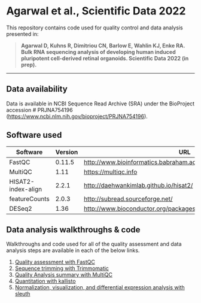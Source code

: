 # Agarwal et al., Scientific Data 2022

This repository contains code used for quality control and data analysis presented in: 

> **Agarwal D, Kuhns R, Dimitriou CN, Barlow E, Wahlin KJ, Enke RA. Bulk RNA sequencing analysis of developing human induced pluripotent cell-derived retinal organoids. Scientific Data 2022 (in prep).**

----

## Data availability

Data is available in NCBI Sequence Read Archive (SRA) under the BioProject accession # PRJNA754196 (https://www.ncbi.nlm.nih.gov/bioproject/PRJNA754196).

## Software used

| Software | Version | URL | 
| --- | --- | --- |
| FastQC | 0.11.5 | http://www.bioinformatics.babraham.ac.uk/projects/fastqc/ |
| MultiQC | 1.11 | https://multiqc.info|
| HISAT2-index-align | 2.2.1 | http://daehwankimlab.github.io/hisat2/ |
| featureCounts | 2.0.3 | http://subread.sourceforge.net/ |
| DESeq2 | 1.36 | http://www.bioconductor.org/packages/release/bioc/html/DESeq2.html |

## Data analysis walkthroughs & code

Walkthroughs and code used for all of the quality assessment and data analysis steps are available in each of the below links.

1. [Quality assessment with FastQC](https://github.com/ScottSchumacker/Schumacker2019_Sci_Data/blob/master/Walkthroughs/FastQC-Instructions)
2. [Sequence trimming with Trimmomatic](https://github.com/ScottSchumacker/Schumacker2019_Sci_Data/blob/master/Walkthroughs/Trimmomatic-Instructions)
3. [Quality Analysis summary with MultiQC](https://github.com/ScottSchumacker/Schumacker2019_Sci_Data/blob/master/Walkthroughs/MultiQC-Instructions)
3. [Quantitation with kallisto](https://github.com/ScottSchumacker/Schumacker2019_Sci_Data/blob/master/Walkthroughs/Kallisto-Instructions)
4. [Normalization, visualization, and differential expression analysis with sleuth](https://github.com/ScottSchumacker/Schumacker2019_Sci_Data/tree/master/R)
